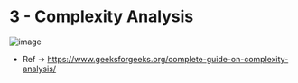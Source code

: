 # 3 - Complexity Analysis

![image](https://github.com/user-attachments/assets/c7c62dae-9b0b-4357-8b67-0de617842b32)


* Ref -> https://www.geeksforgeeks.org/complete-guide-on-complexity-analysis/
